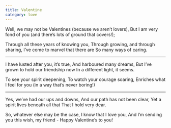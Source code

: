 ```yaml
---
title: Valentine
category: love
---
```


Well, we may not be Valentines
(because we aren’t lovers),
But I am very fond of you
(and there’s lots of ground that covers!);

Through all these years of knowing you,
Through growing, and through sharing,
I’ve come to marvel that there are
So many ways of caring.

---

I have lusted after you, it’s true,
And harboured many dreams,
But I’ve grown to hold our friendship now
In a different light, it seems.

To see your spirit deepening,
To watch your courage soaring,
Enriches what I feel for you
(in a way that’s never boring!)

---

Yes, we’ve had our ups and downs,
And our path has not been clear,
Yet a spirit lives beneath all that
That I hold very dear.

So, whatever else may be the case,
I know that I love you,
And I’m sending you this wish, my friend -
Happy Valentine’s to you!
